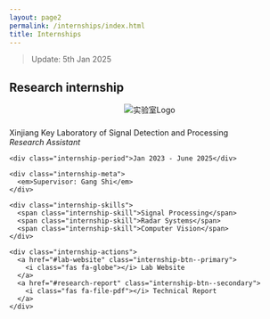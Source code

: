 ```yaml
---
layout: page2
permalink: /internships/index.html
title: Internships
---
```


> Update: 5th Jan 2025

## Research internship

<div class="internship-container">

<div class="internship-visual" style="display: flex; justify-content: center;">
    <img src="https://zhangtianze.com/images/lab.jpg" 
         alt="实验室Logo"
         style="max-width: 100%; height: auto;">
</div>

<div class="internship-company">
      <h3 class="fas fa-university"></h3>
      Xinjiang Key Laboratory of Signal Detection and Processing
    </div>
   
  <div class="internship-details">
    <i class="internship-role">Research Assistant</i>
    
    <div class="internship-period">Jan 2023 - June 2025</div>
    
    <div class="internship-meta">
      <em>Supervisor: Gang Shi</em>
    </div>

    <div class="internship-skills">
      <span class="internship-skill">Signal Processing</span>
      <span class="internship-skill">Radar Systems</span>
      <span class="internship-skill">Computer Vision</span>
    </div>

    <div class="internship-actions">
      <a href="#lab-website" class="internship-btn--primary">
        <i class="fas fa-globe"></i> Lab Website
      </a>
      <a href="#research-report" class="internship-btn--secondary">
        <i class="fas fa-file-pdf"></i> Technical Report
      </a>
    </div>
  </div>
</div>
